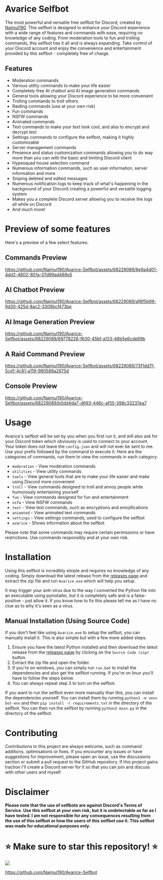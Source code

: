 # Avarice Selfbot

The most powerful and versatile free selfbot for Discord, created by [Najmul190](https://github.com/Najmul190). This selfbot is designed to enhance your Discord experience with a wide range of features and commands with ease, requiring no knowledge of any coding. From moderation tools to fun and trolling commands, this selfbot has it all and is always expanding. Take control of your Discord account and enjoy the convenience and entertainment provided by this selfbot - completely free of charge.

## Features

- Moderation commands
- Various utility commands to make your life easier
- Completely free AI chatbot and AI image generation commands
- General tools allowing your Discord experience to be more convenient
- Trolling commands to troll others
- Raiding commands (use at your own risk)
- Fun commands
- NSFW commands
- Animated commands
- Text commands to make your text look cool, and also to encrypt and decrypt text
- Settings commands to configure the selfbot, making it highly customizable
- Server management commands
- Presence and status customization commands allowing you to do way more than you can with the basic and limiting Discord client
- Hypesquad house selection command
- Numerous information commands, such as user information, server information and more
- Sniping deleted and edited messages
- Numerous notification logs to keep track of what's happening in the background of your Discord creating a powerful and versatile logging system
- Makes you a complete Discord server allowing you to receive the logs all while on Discord
- And much more!

# Preview of some features

Here's a preview of a few select features:

## Commands Preview

https://github.com/Najmul190/Avarice-Selfbot/assets/68229089/6e9a4d01-4dd2-4802-801a-07d99ad489e5

## AI Chatbot Preview

https://github.com/Najmul190/Avarice-Selfbot/assets/68229089/af6f5b99-9d30-425d-8ac2-3309bcf473be

## AI Image Generation Preview

https://github.com/Najmul190/Avarice-Selfbot/assets/68229089/69778228-f630-45bf-a133-48b5e6cde69b

## A Raid Command Preview

https://github.com/Najmul190/Avarice-Selfbot/assets/68229089/73f1dd7f-5cd1-4c81-a119-990589a2675d

## Console Preview

https://github.com/Najmul190/Avarice-Selfbot/assets/68229089/b0dd4da7-d693-446c-af55-398c33237ea7

# Usage

Avarice's selfbot will be set by you when you first run it, and will also ask for your Discord token which obviously is used to connect to your account. Your token does not leave the `config.json` and will not ever be sent to me. Use your prefix followed by the command to execute it. Here are the categories of commands, run them to view the commands in each category:

- `moderation` - View moderation commands
- `utilities` - View utility commands
- `tools` - View general tools that are to make your life easier and make using Discord more convenient
- `troll` - View commands designed to troll and annoy people while humorously entertaining yourself
- `fun` - View commands designed for fun and entertainment
- `nsfw` - View NSFW commands
- `text` - View text commands, such as encryptions and emojifications
- `animated` - View animated text commands
- `settings` - View settings commands, used to configure the selfbot
- `avarice` - Shows information about the selfbot

Please note that some commands may require certain permissions or have restrictions. Use commands responsibly and at your own risk.

# Installation

Using this selfbot is incredibly simple and requires no knowledge of any coding. Simply download the latest release from the [releases page](https://github.com/Najmul190/Avarice-Selfbot/releases/tag/v1.0.0) and extract the zip file and run `Avarice.exe` which will help you setup.

It may trigger your anti-virus due to the way I converted the Python file into an executable using pyinstaller, but it is completely safe and is a false-positive - just allow it. If you know how to fix this please tell me as I have no clue as to why it's seen as a virus.

## Manual Installation (Using Source Code)

If you don't feel like using `Avarice.exe` to setup the selfbot, you can manually install it. This is also simple but with a few more added steps.

1. Ensure you have the latest Python installed and then download the latest release from the [releases page](https://github.com/Najmul190/Avarice-Selfbot/archive/refs/tags/v1.0.0.zip) by clicking on the `Source Code (zip)` button.
2. Extract the zip file and open the folder.
3. If you're on windows, you can simply run `run.bat` to install the dependencies and also get the selfbot running. If you're on linux you'll have to follow the steps below.
4. You can always repeat step 3 to turn on the selfbot.

If you want to run the selfbot even more manually than this, you can install the dependencies yourself. You can install them by running `python3 -m venv bot-env` and then `pip install -r requirements.txt` in the directory of the selfbot. You can then run the selfbot by running `python3 main.py` in the directory of the selfbot.

# Contributing

Contributions to this project are always welcome, such as command additions, optimisations or fixes. If you encounter any issues or have suggestions for improvement, please open an issue, use the discussions section or submit a pull request to the GitHub repository. If this project gains traction I'll create a Discord server for it so that you can join and discuss with other users and myself.

# **Disclaimer**

**Please note that the use of selfbots are against Discord's Terms of Service. Use this selfbot at your own risk, but it is undetectable as far as I have tested. I am not responsible for any consequences resulting from the use of this selfbot or how the users of this selfbot use it. This selfbot was made for educational purposes only.**

# ⭐ **Make sure to star this repository!** ⭐

<img style="vertical-align: top;" src="https://discord.c99.nl/widget/theme-4/451627446941515817.png"/>

https://github.com/Najmul190/Avarice-Selfbot
